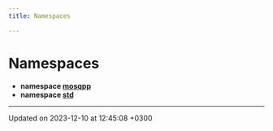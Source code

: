 ```yaml
---
title: Namespaces

---
```


# Namespaces




* **namespace [mosqpp](Namespaces/namespacemosqpp.md)** 
* **namespace [std](Namespaces/namespacestd.md)** 



-------------------------------

Updated on 2023-12-10 at 12:45:08 +0300
